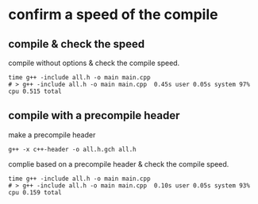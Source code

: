 # confirm a speed of the compile

## compile & check the speed

compile without options & check the compile speed.

```shell
time g++ -include all.h -o main main.cpp
# > g++ -include all.h -o main main.cpp  0.45s user 0.05s system 97% cpu 0.515 total
```

## compile with a precompile header

make a precompile header

```shell
g++ -x c++-header -o all.h.gch all.h
```

complie based on a precompile header & check the compile speed.

```shell
time g++ -include all.h -o main main.cpp
# > g++ -include all.h -o main main.cpp  0.10s user 0.05s system 93% cpu 0.159 total
```
